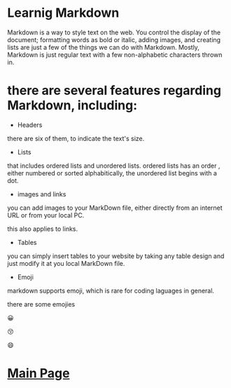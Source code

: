 # Learnig Markdown

 Markdown is a way to style text on the web. You control the display of the document; formatting words as bold or italic, adding images, and creating lists are just a few of the things we can do with Markdown. Mostly, Markdown is just regular text with a few non-alphabetic characters thrown in.

 # there are several features regarding Markdown, including:

 * Headers

 there are six of them, to indicate the text's size.

 * Lists

 that includes ordered lists and unordered lists. ordered lists has an order , either numbered or sorted alphabitically, the unordered list begins with a dot. 

 * images and links

 you can add images to your MarkDown file, either directly from an internet URL or from your local PC.

 this also applies to links.

 * Tables

 you can simply insert tables to your website by taking any table design and just modify it at you local MarkDown file.

 * Emoji

 markdown supports emoji, which is rare for coding laguages in general.

 there are some emojies

 :grinning:
 
 :kissing_closed_eyes:
 
 :smile:

# [Main Page](https://abdalrahmansamara.github.io/reading-notes/)
